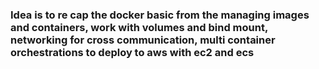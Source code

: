 ### Idea is to re cap the docker basic from the managing images and containers, work with volumes and bind mount, networking for cross communication, multi container orchestrations to deploy to aws with ec2 and ecs 
